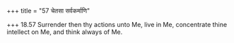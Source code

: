 +++
title = "57 चेतसा सर्वकर्माणि"

+++
18.57 Surrender then thy actions unto Me, live in Me, concentrate thine
intellect on Me, and think always of Me.
